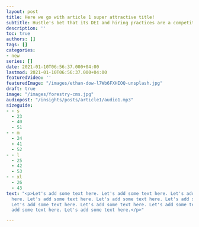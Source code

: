 ```yaml
---
layout: post
title: Here we go with article 1 super attractive title!
subtitle: Hustle's bet that its DEI and hiring practices are a competitive advantage.
description: ''
toc: true
authors: []
tags: []
categories:
- new
series: []
date: 2021-01-10T06:56:37.000+04:00
lastmod: 2021-01-10T06:56:37.000+04:00
featuredVideo: ''
featuredImage: "/images/ethan-dow-l7Wb6FXHIOQ-unsplash.jpg"
draft: true
image: "/images/forestry-cms.jpg"
audiopost: "/insights/posts/article1/audio1.mp3"
sizeguide:
- - s
  - 23
  - 40
  - 51
- - m
  - 24
  - 41
  - 52
- - l
  - 25
  - 42
  - 53
- - xl
  - 26
  - 43
text: "<p>Let's add some text here. Let's add some text here. Let's add some text
  here. Let's add some text here. Let's add some text here. Let's add some text here.
  Let's add some text here. Let's add some text here. Let's add some text here. Let's
  add some text here. Let's add some text here.</p>"

---
```

